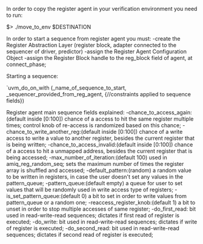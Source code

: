 In order to copy the register agent in your verification environment you need to run: 

$>  ./move_to_env $DESTINATION

In order to start a sequence from register agent you must:
-create the Register Abstraction Layer (register block, adapter connected to the sequencer of driver, predictor)
-assign the Register Agent Configuration Object 
-assign the Register Block handle to the reg_block field of agent, at connect_phase;

Starting a sequence:

`uvm_do_on_with (_name_of_sequence_to_start, _sequencer_provided_from_reg_agent, {//constraints applied to sequence fields})

Register agent main sequence fields explained:
-chance_to_access_again:(default inside [0:100]) chance of a access to hit the same register multiple times; control knob of re-access is randomized based on this chance;
-chance_to_write_another_reg:(default inside [0:100]) chance of a write access to write a value to another register, besides the current register that is being written;
-chance_to_access_invalid:(default inside [0:100]) chance of a access to hit a unmapped address, besides the current register that is being accessed;
-max_number_of_iteration:(default 100) used in amiq_reg_random_seq; sets the maximum number of times the register array is shuffled and accessed;
-default_pattern:(random) a random value to be written in registers, in case the user doesn't set any values in the pattern_queue;
-pattern_queue:(default empty) a queue for user to set values that will be randomly used in write access type of registers;
-is_set_pattern_queue:(default 0) a bit to set in order to write values from pattern_queue or a random one;
-reaccess_register_knob:(default 1) a bit to unset in order to stop multiple accesses of same register;
-do_first_read: bit used in read-write-read sequences; dictates if first read of register is executed;
-do_write: bit used in read-write-read sequences; dictates if write of register is executed;
-do_second_read: bit used in read-write-read sequences; dictates if second read of register is executed; 

